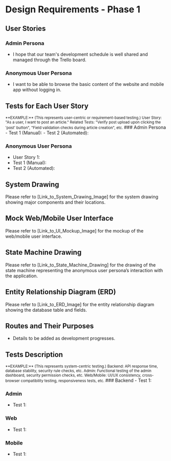 # Design Requirements - Phase 1

## User Stories

### Admin Persona
- I hope that our team's development schedule is well shared and managed through the Trello board.

### Anonymous User Persona
- I want to be able to browse the basic content of the website and mobile app without logging in.

## Tests for Each User Story
<small>
**EXAMPLE:**  
(This represents user-centric or requirement-based testing.)  
User Story: "As a user, I want to post an article."  
Related Tests: "Verify post upload upon clicking the 'post' button", "Field validation checks during article creation", etc.
</small>
### Admin Persona
- Test 1 (Manual): 
- Test 2 (Automated): 

### Anonymous User Persona
- User Story 1: 
- Test 1 (Manual):
- Test 2 (Automated):

## System Drawing

Please refer to [Link_to_System_Drawing_Image] for the system drawing showing major components and their locations.

## Mock Web/Mobile User Interface

Please refer to [Link_to_UI_Mockup_Image] for the mockup of the web/mobile user interface.

## State Machine Drawing

Please refer to [Link_to_State_Machine_Drawing] for the drawing of the state machine representing the anonymous user persona’s interaction with the application.

## Entity Relationship Diagram (ERD)

Please refer to [Link_to_ERD_Image] for the entity relationship diagram showing the database table and fields.

## Routes and Their Purposes
- Details to be added as development progresses.


## Tests Description
<small>
**EXAMPLE:**  
(This represents system-centric testing.)
Backend: API response time, database stability, security rule checks, etc.
Admin: Functional testing of the admin dashboard, security permission checks, etc.
Web/Mobile: UI/UX consistency, cross-browser compatibility testing, responsiveness tests, etc.
</small>
### Backend
- Test 1: 

### Admin
- Test 1: 

### Web
- Test 1:

### Mobile
- Test 1: